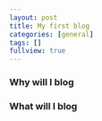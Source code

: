 ```yaml
---
layout: post
title: My first blog
categories: [general]
tags: []
fullview: true
---
```


### Why will I blog


### What will I blog
